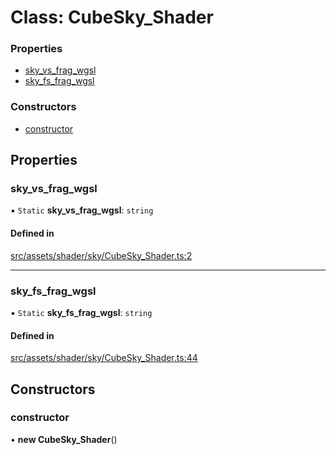 # Class: CubeSky\_Shader


### Properties

- [sky\_vs\_frag\_wgsl](CubeSky_Shader.md#sky_vs_frag_wgsl)
- [sky\_fs\_frag\_wgsl](CubeSky_Shader.md#sky_fs_frag_wgsl)

### Constructors

- [constructor](CubeSky_Shader.md#constructor)

## Properties

### sky\_vs\_frag\_wgsl

▪ `Static` **sky\_vs\_frag\_wgsl**: `string`

#### Defined in

[src/assets/shader/sky/CubeSky_Shader.ts:2](https://github.com/Orillusion/orillusion/blob/main/src/assets/shader/sky/CubeSky_Shader.ts#L2)

___

### sky\_fs\_frag\_wgsl

▪ `Static` **sky\_fs\_frag\_wgsl**: `string`

#### Defined in

[src/assets/shader/sky/CubeSky_Shader.ts:44](https://github.com/Orillusion/orillusion/blob/main/src/assets/shader/sky/CubeSky_Shader.ts#L44)

## Constructors

### constructor

• **new CubeSky_Shader**()
